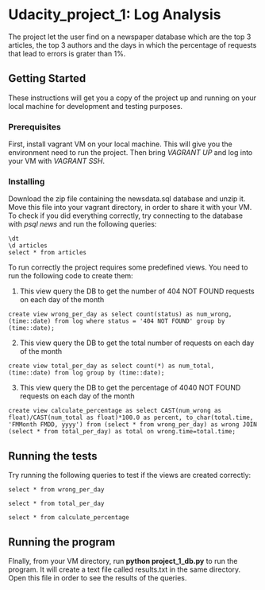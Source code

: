 # Udacity_project_1: Log Analysis
The project let the user find on a newspaper database which are the top 3 articles, the top 3 authors and the days in which the percentage of requests that lead to errors is grater than 1%.

## Getting Started

These instructions will get you a copy of the project up and running on your local machine for development and testing purposes.

### Prerequisites

First, install vagrant VM on your local machine. This will give you the environment need to run the project. Then bring *VAGRANT UP* and log into your VM with *VAGRANT SSH*. 

### Installing

Download the zip file containing the newsdata.sql database and unzip it. Move this file into your vagrant directory, in order to share it with your VM. 
To check if you did everything correctly, try connecting to the database with *psql news* and run the following queries:

```
\dt
\d articles
select * from articles
```

To run correctly the project requires some predefined views. You need to run the following code to create them:

1) This view query the DB to get the number of 404 NOT FOUND requests on each day of the month
```
create view wrong_per_day as select count(status) as num_wrong, (time::date) from log where status = '404 NOT FOUND' group by (time::date);
```

2) This view query the DB to get the total number of requests on each day of the month
```
create view total_per_day as select count(*) as num_total, (time::date) from log group by (time::date);
```
3) This view query the DB to get the percentage of 4040 NOT FOUND requests on each day of the month
```
create view calculate_percentage as select CAST(num_wrong as float)/CAST(num_total as float)*100.0 as percent, to_char(total.time, 'FMMonth FMDD, yyyy') from (select * from wrong_per_day) as wrong JOIN 
(select * from total_per_day) as total on wrong.time=total.time;
```

## Running the tests

Try running the following queries to test if the views are created correctly:
```
select * from wrong_per_day

select * from total_per_day

select * from calculate_percentage
```

## Running the program

FInally, from your VM directory, run **python project_1_db.py** to run the program. It will create a text file called results.txt in the same directory. Open this file in order to see the results of the queries.
